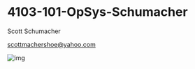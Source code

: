 # 4103-101-OpSys-Schumacher

Scott Schumacher

scottmachershoe@yahoo.com

![img](https://avatars1.githubusercontent.com/u/16801088?v=3&s=460)


